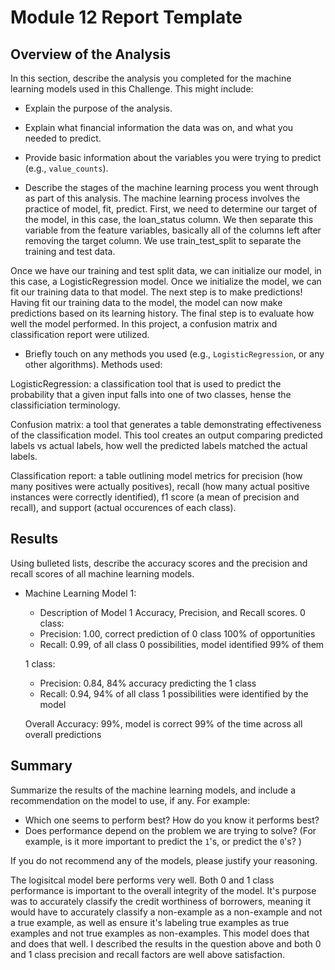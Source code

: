 # Module 12 Report Template

## Overview of the Analysis

In this section, describe the analysis you completed for the machine learning models used in this Challenge. This might include:

* Explain the purpose of the analysis.


* Explain what financial information the data was on, and what you needed to predict.


* Provide basic information about the variables you were trying to predict (e.g., `value_counts`).



* Describe the stages of the machine learning process you went through as part of this analysis.
The machine learning process involves the practice of model, fit, predict. First, we need to determine our target of the model, in this case, the loan_status column. We then separate this variable from the feature variables, basically all of the columns left after removing the target column. We use train_test_split to separate the training and test data. 

Once we have our training and test split data, we can initialize our model, in this case, a LogisticRegression model. Once we initialize the model, we can fit our training data to that model. The next step is to make predictions! Having fit our training data to the model, the model can now make predictions based on its learning history. The final step is to evaluate how well the model performed. In this project, a confusion matrix and classification report were utilized.


* Briefly touch on any methods you used (e.g., `LogisticRegression`, or any other algorithms).
Methods used:

LogisticRegression: a classification tool that is used to predict the probability that a given input falls into one of two classes, hense the classificiation terminology.

Confusion matrix: a tool that generates a table demonstrating effectiveness of the classification model. This tool creates an output comparing predicted labels vs actual labels, how well the predicted labels matched the actual labels.

Classification report: a table outlining model metrics for precision (how many positives were actually positives), recall (how many actual positive instances were correctly identified), f1 score (a mean of precision and recall), and support (actual occurences of each class).

## Results

Using bulleted lists, describe the accuracy scores and the precision and recall scores of all machine learning models.

* Machine Learning Model 1:
    * Description of Model 1 Accuracy, Precision, and Recall scores.
    0 class:
    - Precision: 1.00, correct prediction of 0 class 100% of opportunities
    - Recall: 0.99, of all class 0 possibilities, model identified 99% of them

    1 class:
    - Precision: 0.84, 84% accuracy predicting the 1 class
    - Recall: 0.94, 94% of all class 1 possibilities were identified by the model

    Overall Accuracy: 99%, model is correct 99% of the time across all overall predictions
    

## Summary

Summarize the results of the machine learning models, and include a recommendation on the model to use, if any. For example:

* Which one seems to perform best? How do you know it performs best?
* Does performance depend on the problem we are trying to solve? (For example, is it more important to predict the `1`'s, or predict the `0`'s? )

If you do not recommend any of the models, please justify your reasoning.

The logisitcal model bere performs very well. Both 0 and 1 class performance is important to the overall integrity of the model. It's purpose was to accurately classify the credit worthiness of borrowers, meaning it would have to accurately classify a non-example as a non-example and not a true example, as well as ensure it's labeling true examples as true examples and not true examples as non-examples. This model does that and does that well. I described the results in the question above and both 0 and 1 class precision and recall factors are well above satisfaction.
